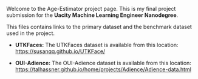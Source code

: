 Welcome to the Age-Estimator project page. This is my final project submission for the **Uacity Machine Learning Engineer Nanodegree**.

This files contains links to the primary dataset and the benchmark dataset used in the project.

- **UTKFaces:** The UTKFaces dataset is available from this location: https://susanqq.github.io/UTKFace/

- **OUI-Adience:** The OUI-Adience dataset is available from this location: https://talhassner.github.io/home/projects/Adience/Adience-data.html
